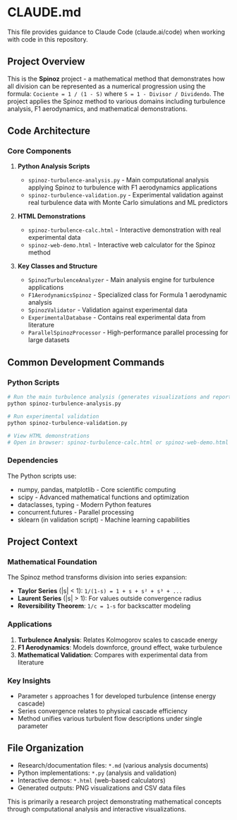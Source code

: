 # CLAUDE.md

This file provides guidance to Claude Code (claude.ai/code) when working with code in this repository.

## Project Overview

This is the **Spinoz** project - a mathematical method that demonstrates how all division can be represented as a numerical progression using the formula: `Cociente = 1 / (1 - S)` where `S = 1 - Divisor / Dividendo`. The project applies the Spinoz method to various domains including turbulence analysis, F1 aerodynamics, and mathematical demonstrations.

## Code Architecture

### Core Components

1. **Python Analysis Scripts**
   - `spinoz-turbulence-analysis.py` - Main computational analysis applying Spinoz to turbulence with F1 aerodynamics applications
   - `spinoz-turbulence-validation.py` - Experimental validation against real turbulence data with Monte Carlo simulations and ML predictors

2. **HTML Demonstrations**
   - `spinoz-turbulence-calc.html` - Interactive demonstration with real experimental data
   - `spinoz-web-demo.html` - Interactive web calculator for the Spinoz method

3. **Key Classes and Structure**
   - `SpinozTurbulenceAnalyzer` - Main analysis engine for turbulence applications
   - `F1AerodynamicsSpinoz` - Specialized class for Formula 1 aerodynamic analysis
   - `SpinozValidator` - Validation against experimental data
   - `ExperimentalDatabase` - Contains real experimental data from literature
   - `ParallelSpinozProcessor` - High-performance parallel processing for large datasets

## Common Development Commands

### Python Scripts
```bash
# Run the main turbulence analysis (generates visualizations and reports)
python spinoz-turbulence-analysis.py

# Run experimental validation
python spinoz-turbulence-validation.py

# View HTML demonstrations
# Open in browser: spinoz-turbulence-calc.html or spinoz-web-demo.html
```

### Dependencies
The Python scripts use:
- numpy, pandas, matplotlib - Core scientific computing
- scipy - Advanced mathematical functions and optimization
- dataclasses, typing - Modern Python features
- concurrent.futures - Parallel processing
- sklearn (in validation script) - Machine learning capabilities

## Project Context

### Mathematical Foundation
The Spinoz method transforms division into series expansion:
- **Taylor Series** (|s| < 1): `1/(1-s) = 1 + s + s² + s³ + ...`
- **Laurent Series** (|s| > 1): For values outside convergence radius
- **Reversibility Theorem**: `1/c = 1-s` for backscatter modeling

### Applications
1. **Turbulence Analysis**: Relates Kolmogorov scales to cascade energy
2. **F1 Aerodynamics**: Models downforce, ground effect, wake turbulence
3. **Mathematical Validation**: Compares with experimental data from literature

### Key Insights
- Parameter `s` approaches 1 for developed turbulence (intense energy cascade)
- Series convergence relates to physical cascade efficiency
- Method unifies various turbulent flow descriptions under single parameter

## File Organization

- Research/documentation files: `*.md` (various analysis documents)
- Python implementations: `*.py` (analysis and validation)
- Interactive demos: `*.html` (web-based calculators)
- Generated outputs: PNG visualizations and CSV data files

This is primarily a research project demonstrating mathematical concepts through computational analysis and interactive visualizations.